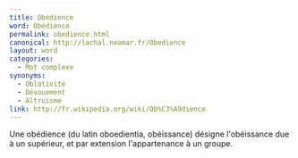 ```yaml
---
title: Obédience
word: Obédience
permalink: obedience.html
canonical: http://lachal.neamar.fr/Obedience
layout: word
categories:
  - Mot complexe
synonyms:
  - Oblativité
  - Dévouement
  - Altruisme
link: http://fr.wikipedia.org/wiki/Ob%C3%A9dience
---
```


Une obédience (du latin oboedientia, obéissance) désigne l'obéissance due à un supérieur, et par extension l'appartenance à un groupe.

